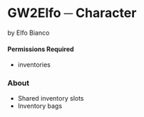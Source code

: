 # GW2Elfo ─ Character
by Elfo Bianco

#### Permissions Required
* inventories

### About
* Shared inventory slots
* Inventory bags
